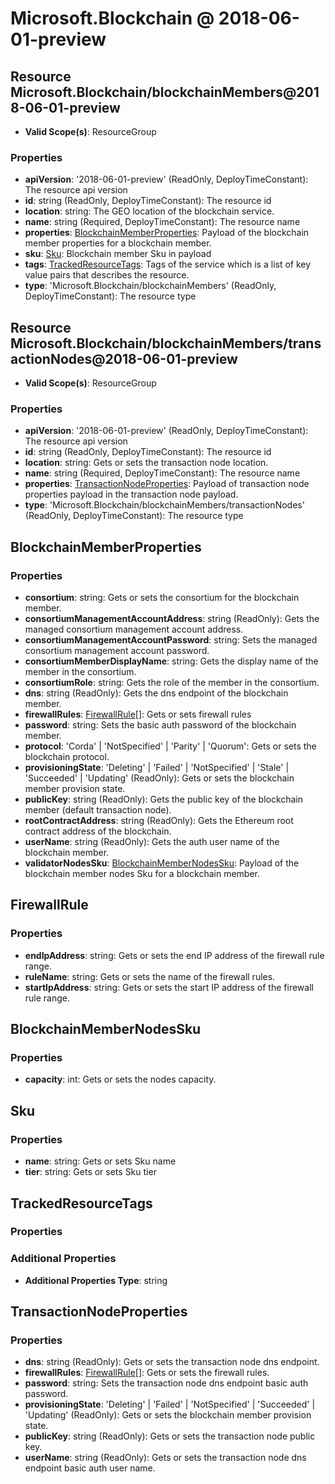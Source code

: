 # Microsoft.Blockchain @ 2018-06-01-preview

## Resource Microsoft.Blockchain/blockchainMembers@2018-06-01-preview
* **Valid Scope(s)**: ResourceGroup
### Properties
* **apiVersion**: '2018-06-01-preview' (ReadOnly, DeployTimeConstant): The resource api version
* **id**: string (ReadOnly, DeployTimeConstant): The resource id
* **location**: string: The GEO location of the blockchain service.
* **name**: string (Required, DeployTimeConstant): The resource name
* **properties**: [BlockchainMemberProperties](#blockchainmemberproperties): Payload of the blockchain member properties for a blockchain member.
* **sku**: [Sku](#sku): Blockchain member Sku in payload
* **tags**: [TrackedResourceTags](#trackedresourcetags): Tags of the service which is a list of key value pairs that describes the resource.
* **type**: 'Microsoft.Blockchain/blockchainMembers' (ReadOnly, DeployTimeConstant): The resource type

## Resource Microsoft.Blockchain/blockchainMembers/transactionNodes@2018-06-01-preview
* **Valid Scope(s)**: ResourceGroup
### Properties
* **apiVersion**: '2018-06-01-preview' (ReadOnly, DeployTimeConstant): The resource api version
* **id**: string (ReadOnly, DeployTimeConstant): The resource id
* **location**: string: Gets or sets the transaction node location.
* **name**: string (Required, DeployTimeConstant): The resource name
* **properties**: [TransactionNodeProperties](#transactionnodeproperties): Payload of transaction node properties payload in the transaction node payload.
* **type**: 'Microsoft.Blockchain/blockchainMembers/transactionNodes' (ReadOnly, DeployTimeConstant): The resource type

## BlockchainMemberProperties
### Properties
* **consortium**: string: Gets or sets the consortium for the blockchain member.
* **consortiumManagementAccountAddress**: string (ReadOnly): Gets the managed consortium management account address.
* **consortiumManagementAccountPassword**: string: Sets the managed consortium management account password.
* **consortiumMemberDisplayName**: string: Gets the display name of the member in the consortium.
* **consortiumRole**: string: Gets the role of the member in the consortium.
* **dns**: string (ReadOnly): Gets the dns endpoint of the blockchain member.
* **firewallRules**: [FirewallRule](#firewallrule)[]: Gets or sets firewall rules
* **password**: string: Sets the basic auth password of the blockchain member.
* **protocol**: 'Corda' | 'NotSpecified' | 'Parity' | 'Quorum': Gets or sets the blockchain protocol.
* **provisioningState**: 'Deleting' | 'Failed' | 'NotSpecified' | 'Stale' | 'Succeeded' | 'Updating' (ReadOnly): Gets or sets the blockchain member provision state.
* **publicKey**: string (ReadOnly): Gets the public key of the blockchain member (default transaction node).
* **rootContractAddress**: string (ReadOnly): Gets the Ethereum root contract address of the blockchain.
* **userName**: string (ReadOnly): Gets the auth user name of the blockchain member.
* **validatorNodesSku**: [BlockchainMemberNodesSku](#blockchainmembernodessku): Payload of the blockchain member nodes Sku for a blockchain member.

## FirewallRule
### Properties
* **endIpAddress**: string: Gets or sets the end IP address of the firewall rule range.
* **ruleName**: string: Gets or sets the name of the firewall rules.
* **startIpAddress**: string: Gets or sets the start IP address of the firewall rule range.

## BlockchainMemberNodesSku
### Properties
* **capacity**: int: Gets or sets the nodes capacity.

## Sku
### Properties
* **name**: string: Gets or sets Sku name
* **tier**: string: Gets or sets Sku tier

## TrackedResourceTags
### Properties
### Additional Properties
* **Additional Properties Type**: string

## TransactionNodeProperties
### Properties
* **dns**: string (ReadOnly): Gets or sets the transaction node dns endpoint.
* **firewallRules**: [FirewallRule](#firewallrule)[]: Gets or sets the firewall rules.
* **password**: string: Sets the transaction node dns endpoint basic auth password.
* **provisioningState**: 'Deleting' | 'Failed' | 'NotSpecified' | 'Succeeded' | 'Updating' (ReadOnly): Gets or sets the blockchain member provision state.
* **publicKey**: string (ReadOnly): Gets or sets the transaction node public key.
* **userName**: string (ReadOnly): Gets or sets the transaction node dns endpoint basic auth user name.

